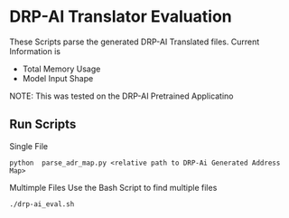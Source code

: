 # DRP-AI Translator Evaluation
These Scripts parse the generated DRP-AI Translated files. Current Information is 
- Total Memory Usage
- Model Input Shape

NOTE: This was tested on the DRP-AI Pretrained Applicatino

## Run Scripts

Single File
```
python 	parse_adr_map.py <relative path to DRP-Ai Generated Address Map>
```
Multimple Files
Use the Bash Script to find multiple files
```
./drp-ai_eval.sh
```
